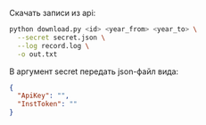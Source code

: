 Скачать записи из api:
```bash
python download.py <id> <year_from> <year_to> \
  --secret secret.json \
  --log record.log \
  -o out.txt
```
В аргумент secret передать json-файл вида:
```json
{
  "ApiKey": "",
  "InstToken": ""
}
```
